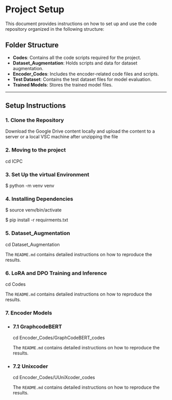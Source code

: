 # Project Setup

This document provides instructions on how to set up and use the code repository organized in the following structure:

## Folder Structure
- **Codes**: Contains all the code scripts required for the project.
- **Dataset_Augmentation**: Holds scripts and data for dataset augmentation.
- **Encoder_Codes**: Includes the encoder-related code files and scripts.
- **Test Dataset**: Contains the test dataset files for model evaluation.
- **Trained Models**: Stores the trained model files.

---

## Setup Instructions

### 1. Clone the Repository
Download the Google Drive content locally and upload the content to a server or a local VSC machine after unzipping the file

### 2. Moving to the project 

cd ICPC

### 3. Set Up the virtual Environment

$ python -m venv venv

### 4. Installing Dependencies

$ source venv/bin/activate

$ pip install -r requirments.txt

### 5. Dataset_Augmentation

cd Dataset_Augmentation

The `README.md` contains detailed instructions on how to reproduce the results.

### 6. LoRA and DPO Training and Inference

cd Codes

The `README.md` contains detailed instructions on how to reproduce the results.

### 7. Encoder Models

- ### 7.1 GraphcodeBERT

  cd Encoder_Codes/GraphCodeBERT_codes
  
  The `README.md` contains detailed instructions on how to reproduce the results.

- ### 7.2 Unixcoder

  cd Encoder_Codes/UUniXcoder_codes
  
  The `README.md` contains detailed instructions on how to reproduce the results.
